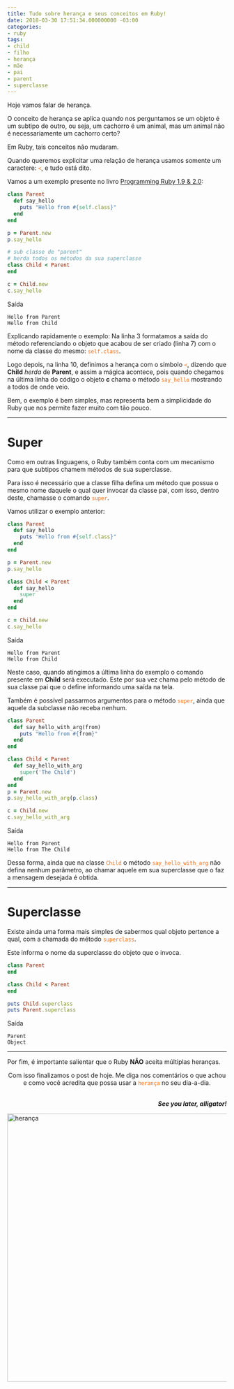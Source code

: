 ```yaml
---
title: Tudo sobre herança e seus conceitos em Ruby!
date: 2018-03-30 17:51:34.000000000 -03:00
categories:
- ruby
tags:
- child
- filho
- herança
- mãe
- pai
- parent
- superclasse
---
```

<p>Hoje vamos falar de herança.</p>
<p>O conceito de herança se aplica quando nos perguntamos se um objeto é um subtipo de outro, ou seja, um cachorro é um
  animal, mas um animal não é necessariamente um cachorro certo?</p>


<p>Em Ruby, tais conceitos não mudaram.</p>
<p>Quando queremos explicitar uma relação de herança usamos somente um caractere: <span
    style="color:#ff6600;"><code><</code></span>, e tudo está dito.</p>
<p>Vamos a um exemplo presente no livro <a href="https://pragprog.com/book/ruby4/programming-ruby-1-9-2-0"
    target="_blank">Programming Ruby 1.9 &amp; 2.0</a>:</p>

```ruby
class Parent
  def say_hello
    puts "Hello from #{self.class}"
  end
end

p = Parent.new
p.say_hello

# sub classe de "parent"
# herda todos os métodos da sua superclasse
class Child < Parent
end

c = Child.new
c.say_hello
```


<p>Saída</p>

```
Hello from Parent
Hello from Child
```


<p>Explicando rapidamente o exemplo: Na linha 3 formatamos a saída do método referenciando o objeto que acabou de ser
  criado (linha 7) com o nome da classe do mesmo: <span style="color:#ff6600;"><code>self.class</code></span>.</p>
<p>Logo depois, na linha 10, definimos a herança com o símbolo <span style="color:#ff6600;"><code><</code></span>,
  dizendo que <b>Child</b> <i>herda</i> de <b>Parent</b>, e assim a mágica acontece, pois quando chegamos na última
  linha do código o objeto <strong>c</strong> chama o método <span style="color:#ff6600;"><code>say_hello</code></span>
  mostrando a todos de onde veio.</p>
<p>Bem, o exemplo é bem simples, mas representa bem a simplicidade do Ruby que nos permite fazer muito com tão pouco.
</p>
<hr />
<h1>Super</h1>
<p>Como em outras linguagens, o Ruby também conta com um mecanismo para que subtipos chamem métodos de sua superclasse.
</p>
<p>Para isso é necessário que a classe filha defina um método que possua o mesmo nome daquele o qual quer invocar da
  classe pai, com isso, dentro deste, chamasse o comando <span style="color:#ff6600;"><code>super</code></span>.</p>
<p>Vamos utilizar o exemplo anterior:</p>

```ruby
class Parent
  def say_hello
    puts "Hello from #{self.class}"
  end
end

p = Parent.new
p.say_hello

class Child < Parent
  def say_hello
    super
  end
end

c = Child.new
c.say_hello
```


<p>Saída</p>

```
Hello from Parent
Hello from Child
```


<p>Neste caso, quando atingimos a última linha do exemplo o comando presente em <strong>Child</strong> será executado.
  Este por sua vez chama pelo método de sua classe pai que o define informando uma saída na tela.</p>
<p>Também é possível passarmos argumentos para o método <span style="color:#ff6600;"><code>super</code></span>, ainda
  que aquele da subclasse não receba nenhum.</p>

```ruby
class Parent
  def say_hello_with_arg(from)
    puts "Hello from #{from}"
  end
end

class Child < Parent
  def say_hello_with_arg
    super('The Child')
  end
end
p = Parent.new
p.say_hello_with_arg(p.class)

c = Child.new
c.say_hello_with_arg
```


<p>Saída</p>

```
Hello from Parent
Hello from The Child
```


<p>Dessa forma, ainda que na classe <span style="color:#ff6600;"><code>Child</code></span> o método <span
    style="color:#ff6600;"><code>say_hello_with_arg</code></span> não defina nenhum parâmetro, ao chamar aquele em sua
  superclasse que o faz a mensagem desejada é obtida.</p>
<hr />
<h1>Superclasse</h1>
<p>Existe ainda uma forma mais simples de sabermos qual objeto pertence a qual, com a chamada do método <span
    style="color:#ff6600;"><code>superclass</code></span>.</p>
<p>Este informa o nome da superclasse do objeto que o invoca.</p>

```ruby
class Parent
end

class Child < Parent
end

puts Child.superclass
puts Parent.superclass
```


<p>Saída</p>

```
Parent
Object
```


<hr />
<p>Por fim, é importante salientar que o Ruby <b>NÃO</b> aceita múltiplas heranças.</p>
<p style="text-align:center;">Com isso finalizamos o post de hoje. Me diga nos comentários o que achou e como você
  acredita que possa usar a <span style="color:#ff6600;"><code>herança</code></span> no seu dia-a-dia.</p>
<p style="text-align:right;"><em><strong><br />
      See you later, alligator!</strong></em></p>
<p><img src="{{ site.baseurl }}/assets/heranc3a7a.png" alt="herança" width="820" height="614"
    class="aligncenter size-full wp-image-2228" /></p>